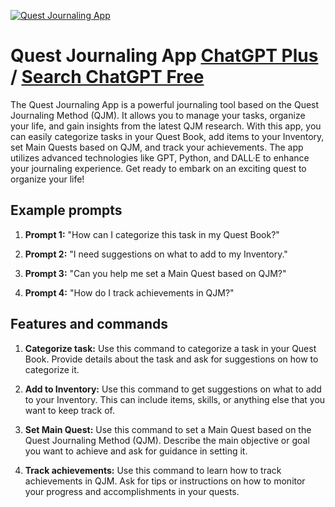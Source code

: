 
[![Quest Journaling App](https://files.oaiusercontent.com/file-5t61drRH2HuDkTVKbTjkkNNh?se=2123-10-17T14%3A08%3A25Z&sp=r&sv=2021-08-06&sr=b&rscc=max-age%3D31536000%2C%20immutable&rscd=attachment%3B%20filename%3D018f1a22-ea7b-49f7-9a8d-e0a269023ee0.png&sig=JQTtx%2BQWFnIeEEUCS9hmTXoRR6P44EgYNshGjOJrgkE%3D)](https://chat.openai.com/g/g-jLUEOKbHJ-quest-journaling-app)

# Quest Journaling App [ChatGPT Plus](https://chat.openai.com/g/g-jLUEOKbHJ-quest-journaling-app) / [Search ChatGPT Free](https://gptcall.net/index.html#/?search=Quest%20Journaling%20App)

The Quest Journaling App is a powerful journaling tool based on the Quest Journaling Method (QJM). It allows you to manage your tasks, organize your life, and gain insights from the latest QJM research. With this app, you can easily categorize tasks in your Quest Book, add items to your Inventory, set Main Quests based on QJM, and track your achievements. The app utilizes advanced technologies like GPT, Python, and DALL·E to enhance your journaling experience. Get ready to embark on an exciting quest to organize your life!

## Example prompts

1. **Prompt 1:** "How can I categorize this task in my Quest Book?"

2. **Prompt 2:** "I need suggestions on what to add to my Inventory."

3. **Prompt 3:** "Can you help me set a Main Quest based on QJM?"

4. **Prompt 4:** "How do I track achievements in QJM?"

## Features and commands

1. **Categorize task:** Use this command to categorize a task in your Quest Book. Provide details about the task and ask for suggestions on how to categorize it.

2. **Add to Inventory:** Use this command to get suggestions on what to add to your Inventory. This can include items, skills, or anything else that you want to keep track of.

3. **Set Main Quest:** Use this command to set a Main Quest based on the Quest Journaling Method (QJM). Describe the main objective or goal you want to achieve and ask for guidance in setting it.

4. **Track achievements:** Use this command to learn how to track achievements in QJM. Ask for tips or instructions on how to monitor your progress and accomplishments in your quests.


